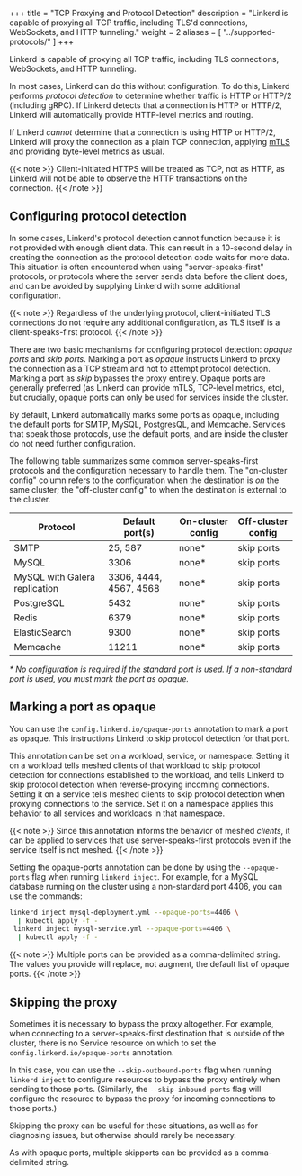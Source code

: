 +++
title = "TCP Proxying and Protocol Detection"
description = "Linkerd is capable of proxying all TCP traffic, including TLS'd connections, WebSockets, and HTTP tunneling."
weight = 2
aliases = [
  "../supported-protocols/"
]
+++

Linkerd is capable of proxying all TCP traffic, including TLS connections,
WebSockets, and HTTP tunneling.

In most cases, Linkerd can do this without configuration. To do this, Linkerd
performs *protocol detection* to determine whether traffic is HTTP or HTTP/2
(including gRPC). If Linkerd detects that a connection is HTTP or HTTP/2,
Linkerd will automatically provide HTTP-level metrics and routing.

If Linkerd *cannot* determine that a connection is using HTTP or HTTP/2,
Linkerd will proxy the connection as a plain TCP connection, applying
[mTLS](../automatic-mtls/) and providing byte-level metrics as usual.

{{< note >}}
Client-initiated HTTPS will be treated as TCP, not as HTTP, as Linkerd will not
be able to observe the HTTP transactions on the connection.
{{< /note >}}

## Configuring protocol detection

In some cases, Linkerd's protocol detection cannot function because it is not
provided with enough client data. This can result in a 10-second delay in
creating the connection as the protocol detection code waits for more data.
This situation is often encountered when using "server-speaks-first" protocols,
or protocols where the server sends data before the client does, and can be
avoided by supplying Linkerd with some additional configuration.

{{< note >}}
Regardless of the underlying protocol, client-initiated TLS connections do not
require any additional configuration, as TLS itself is a client-speaks-first
protocol.
{{< /note >}}

There are two basic mechanisms for configuring protocol detection: _opaque
ports_ and _skip ports_. Marking a port as _opaque_ instructs Linkerd to proxy
the connection as a TCP stream and not to attempt protocol detection. Marking a
port as _skip_ bypasses the proxy entirely. Opaque ports are generally
preferred (as Linkerd can provide mTLS, TCP-level metrics, etc), but crucially,
opaque ports can only be used for services inside the cluster.

By default, Linkerd automatically marks some ports as opaque, including the
default ports for SMTP, MySQL, PostgresQL, and Memcache.  Services that speak
those protocols, use the default ports, and are inside the cluster do not need
further configuration.

The following table summarizes some common server-speaks-first protocols and
the configuration necessary to handle them. The "on-cluster config" column
refers to the configuration when the destination is *on* the same cluster; the
"off-cluster config" to when the destination is external to the cluster.

| Protocol        | Default port(s) | On-cluster config | Off-cluster config |
|-----------------|-----------------|-------------------|--------------------|
| SMTP            | 25, 587         | none\*            | skip ports         |
| MySQL           | 3306            | none\*            | skip ports         |
| MySQL with Galera replication | 3306, 4444, 4567, 4568 | none\* | skip ports       |
| PostgreSQL      | 5432            | none\*            | skip ports         |
| Redis           | 6379            | none\*     | skip ports         |
| ElasticSearch   | 9300            | none\*     | skip ports         |
| Memcache        | 11211           | none\*            | skip ports         |

_\* No configuration is required if the standard port is used. If a
non-standard port is used, you must mark the port as opaque._

## Marking a port as opaque

You can use the `config.linkerd.io/opaque-ports` annotation to mark a port as
opaque. This instructions Linkerd to skip protocol detection for that port.

This annotation can be set on a workload, service, or namespace. Setting it on
a workload tells meshed clients of that workload to skip protocol detection for
connections established to the workload, and tells Linkerd to skip protocol
detection when reverse-proxying incoming connections. Setting it on a service
tells meshed clients to skip protocol detection when proxying connections to
the service. Set it on a namespace applies this behavior to all services and
workloads in that namespace.

{{< note >}}
Since this annotation informs the behavior of meshed _clients_, it can be
applied to services that use server-speaks-first protocols even if the service
itself is not meshed.
{{< /note >}}

Setting the opaque-ports annotation can be done by using the `--opaque-ports`
flag when running `linkerd inject`. For example, for a MySQL database running
on the cluster using a non-standard port 4406, you can use the commands:

```bash
linkerd inject mysql-deployment.yml --opaque-ports=4406 \
  | kubectl apply -f -
 linkerd inject mysql-service.yml --opaque-ports=4406 \
  | kubectl apply -f -
```

{{< note >}}
Multiple ports can be provided as a comma-delimited string. The values you
provide will replace, not augment, the default list of opaque ports.
{{< /note >}}

## Skipping the proxy

Sometimes it is necessary to bypass the proxy altogether. For example, when
connecting to a server-speaks-first destination that is outside of the cluster,
there is no Service resource on which to set the
`config.linkerd.io/opaque-ports` annotation.

In this case, you can use the `--skip-outbound-ports` flag when running
`linkerd inject` to configure resources to bypass the proxy entirely when
sending to those ports. (Similarly, the `--skip-inbound-ports` flag will
configure the resource to bypass the proxy for incoming connections to those
ports.)

Skipping the proxy can be useful for these situations, as well as for
diagnosing issues, but otherwise should rarely be necessary.

As with opaque ports, multiple skipports can be provided as a comma-delimited
string.
